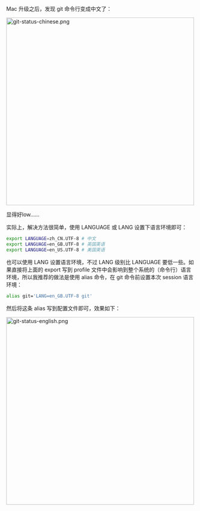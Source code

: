Mac 升级之后，发现 git 命令行变成中文了：

<div style="text-align: left;">
  <img src="https://ituknown.org/git-media/LANG/git-status-chinese.png" alt="git-status-chinese.png" width="500" />
</div>

显得好low......

实际上，解决方法很简单，使用 LANGUAGE 或 LANG 设置下语言环境即可：

```bash
export LANGUAGE=zh_CN.UTF-8 # 中文
export LANGUAGE=en_GB.UTF-8 # 英国英语
export LANGUAGE=en_US.UTF-8 # 美国英语
```

也可以使用 LANG 设置语言环境，不过 LANG 级别比 LANGUAGE 要低一些。如果直接将上面的 export 写到 profile 文件中会影响到整个系统的（命令行）语言环境，所以我推荐的做法是使用 alias 命令，在 git 命令前设置本次 session 语言环境：

```bash
alias git='LANG=en_GB.UTF-8 git'
```

然后将这条 alias 写到配置文件即可，效果如下：

<div style="text-align: left;">
  <img src="https://ituknown.org/git-media/LANG/git-status-english.png" alt="git-status-english.png" width="500" />
</div>